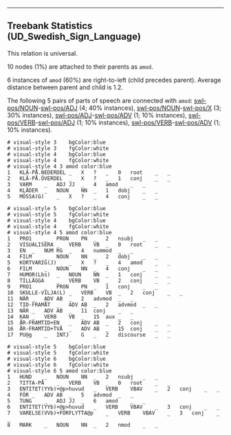 

--------------------------------------------------------------------------------

## Treebank Statistics (UD_Swedish_Sign_Language)

This relation is universal.

10 nodes (1%) are attached to their parents as `amod`.

6 instances of `amod` (60%) are right-to-left (child precedes parent).
Average distance between parent and child is 1.2.

The following 5 pairs of parts of speech are connected with `amod`: [swl-pos/NOUN]()-[swl-pos/ADJ]() (4; 40% instances), [swl-pos/NOUN]()-[swl-pos/X]() (3; 30% instances), [swl-pos/ADJ]()-[swl-pos/ADV]() (1; 10% instances), [swl-pos/VERB]()-[swl-pos/ADJ]() (1; 10% instances), [swl-pos/VERB]()-[swl-pos/ADV]() (1; 10% instances).


~~~ conllu
# visual-style 3	bgColor:blue
# visual-style 3	fgColor:white
# visual-style 4	bgColor:blue
# visual-style 4	fgColor:white
# visual-style 4 3 amod	color:blue
1	KLÄ-PÅ.NEDERDEL	_	X	?	_	0	root	_	_
2	KLÄ-PÅ.ÖVERDEL	_	X	?	_	1	conj	_	_
3	VARM	_	ADJ	JJ	_	4	amod	_	_
4	KLÄDER	_	NOUN	NN	_	1	dobj	_	_
5	MÖSSA(G)	_	X	?	_	4	conj	_	_

~~~


~~~ conllu
# visual-style 5	bgColor:blue
# visual-style 5	fgColor:white
# visual-style 4	bgColor:blue
# visual-style 4	fgColor:white
# visual-style 4 5 amod	color:blue
1	PRO1	_	PRON	PN	_	2	nsubj	_	_
2	VISUALISERA	_	VERB	VB	_	0	root	_	_
3	EN	_	NUM	RG	_	4	nummod	_	_
4	FILM	_	NOUN	NN	_	2	dobj	_	_
5	KORTVARIG(J)	_	X	?	_	4	amod	_	_
6	FILM	_	NOUN	NN	_	4	conj	_	_
7	HUMOR(Lbs)	_	NOUN	NN	_	1	conj	_	_
8	TILLÄGGA	_	VERB	VB	_	2	conj	_	_
9	PRO1	_	PRON	PN	_	1	conj	_	_
10	SKULLE-VILJA(L)	_	VERB	VB	_	2	conj	_	_
11	NÄR	_	ADV	AB	_	2	advmod	_	_
12	TID-FRAMÅT	_	ADV	AB	_	2	advmod	_	_
13	NÄR	_	ADV	AB	_	11	conj	_	_
14	KAN	_	VERB	VB	_	15	aux	_	_
15	ÅR-FRAMTID+EN	_	ADV	AB	_	2	conj	_	_
16	ÅR-FRAMTID+TVÅ	_	ADV	AB	_	15	conj	_	_
17	PU@g	_	INTJ	G	_	2	discourse	_	_

~~~


~~~ conllu
# visual-style 5	bgColor:blue
# visual-style 5	fgColor:white
# visual-style 6	bgColor:blue
# visual-style 6	fgColor:white
# visual-style 6 5 amod	color:blue
1	HUND	_	NOUN	NN	_	2	nsubj	_	_
2	TITTA-PÅ	_	VERB	VB	_	0	root	_	_
3	ENTITET(YYb)+@p>huvud	_	VERB	VBAV	_	2	conj	_	_
4	FÖR	_	ADV	AB	_	5	advmod	_	_
5	TUNG	_	ADJ	JJ	_	6	amod	_	_
6	ENTITET(YYb)+@p>huvud	_	VERB	VBAV	_	3	conj	_	_
7	VARELSE(VVb)+FÖRFLYTTA@p	_	VERB	VBAV	_	3	conj	_	_
8	MARK	_	NOUN	NN	_	2	nmod	_	_

~~~


